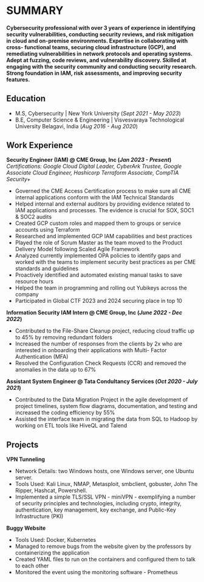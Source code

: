 # SUMMARY

#### Cybersecurity professional with over 3 years of experience in identifying security vulnerabilities, conducting security reviews, and risk mitigation in cloud and on-premise environments. Expertise in collaborating with cross- functional teams, securing cloud infrastructure (GCP), and remediating vulnerabilities in network protocols and operating systems. Adept at fuzzing, code reviews, and vulnerability discovery. Skilled at engaging with the security community and conducting security research. Strong foundation in IAM, risk assessments, and improving security features.

## Education						       		
- M.S, Cybersecurity | New York University (_Sept 2021 - May 2023_)	 			        		
- B.E, Computer Science & Engineering | Visvesvaraya Technological University Belagavi, India (_Aug 2016 - Aug 2020_)

## Work Experience
**Security Engineer (IAM) @ CME Group, Inc (_Jan 2023 - Present_)**
*Certifications: Google Cloud Digital Leader, CyberArk Trustee, Google Associate Cloud Engineer, Hashicorp Terraform Associate, CompTIA Security+*
- Governed the CME Access Certification process to make sure all CME internal applications conform with the
IAM Technical Standards
- Helped internal and external auditors by providing evidence related to IAM applications and processes. The
evidence is crucial for SOX, SOC1 & SOC2 audits
- Created GCP custom roles and mapped them to groups or service accounts using Terraform
- Researched and implemented GCP IAM capabilities and best practices
- Played the role of Scrum Master as the team moved to the Product Delivery Model following Scaled Agile
Framework
- Analyzed currently implemented OPA policies to identify gaps and worked with the teams to implement security
best practices as per CME standards and guidelines
- Proactively identified and automated existing manual tasks to save resource hours
- Helped the team in programming and rolling out Yubikeys across the company
- Participated in Global CTF 2023 and 2024 securing place in top 10


**Information Security IAM Intern @ CME Group, Inc (_June 2022 - Dec 2022_)**
- Contributed to the File-Share Cleanup project, reducing cloud traffic up to 45% by removing redundant folders
- Increased the number of responses from the clients by 2x who are interested in onboarding their applications with
Multi- Factor Authentication (MFA)
- Resolved the Configuration Check Requests (CCR) and removed the anomalies in the data up to 67%

**Assistant System Engineer @ Tata Condultancy Services (_Oct 2020 - July 2021_)**
- Contributed to the Data Migration Project in the agile development of project timelines, system flow diagrams,
documentation, and testing and increased the coding efficiency by 55%
- Assisted the interface team in migrating the data from SQL to Hadoop by working on ETL tools like HiveQL and
Talend

## Projects
**VPN Tunneling**
- Network Details: two Windows hosts, one Windows server, one Ubuntu server.
- Tools Used: Kali Linux, NMAP, Metasploit, smbclient, gobuster, John The Ripper, Hashcat, Powershell.
- Implemented a simple TLS/SSL VPN - miniVPN - exemplifying a number of security principles and technologies, including crypto, integrity, authentication, key management, key exchange, and Public-Key Infrastructure (PKI)

**Buggy Website**
- Tools Used: Docker, Kubernetes
- Managed to remove bugs from the website given by the professors by containerizing the application
- Created YAML files to run on the containers and configured them to talk to each other
- Monitored the event using the monitoring software - Prometheus